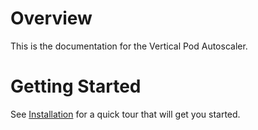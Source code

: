 # Overview

This is the documentation for the Vertical Pod Autoscaler.

# Getting Started

See [Installation](./installation/index.md) for a quick tour that will get you started.
